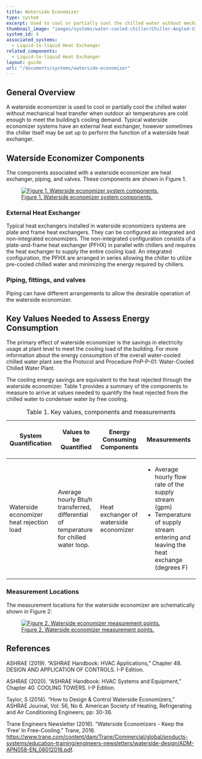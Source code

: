 ```yaml
---
title: Waterside Economizer
type: system
excerpt: Used to cool or partially cool the chilled water without mechanical heat transfer when outdoor air temperatures are cold enough to meet the building’s cooling demand. 
thumbnail_image: "images/systems/water-cooled-chiller/Chiller-Angled-View-1.jpg"
system_id: 4
associated_systems:
  - Liquid-to-liquid Heat Exchanger
related_components:
  - Liquid-to-liquid Heat Exchanger
layout: guide
url: "/documents/systems/waterside-economizer"
---
```


## General Overview

A waterside economizer is used to cool or partially cool the chilled water without mechanical heat transfer when outdoor air temperatures are cold enough to meet the building’s cooling demand. Typical waterside economizer systems have an external heat exchanger, however sometimes the chiller itself may be set up to perform the function of a waterside heat exchanger.

## Waterside Economizer Components

The components associated with a waterside economizer are heat exchanger, piping, and valves. These components are shown in Figure 1.

<a href="/images/systems/waterside-economizer/HE-Loop-diagram_2_11212022.jpg">
<figure class="figure">
  <img src="/images/systems/waterside-economizer/HE-Loop-diagram_2_11212022.jpg" class="figure-img img-fluid rounded" alt="Figure 1. Waterside economizer system components.">
  <figcaption class="figure-caption text-left">Figure 1. Waterside economizer system components.</figcaption>
</figure>
</a>

### External Heat Exchanger

Typical heat exchangers installed in waterside economizers systems are plate and frame heat exchangers. They can be configured as integrated and non-integrated economizers. The non-integrated configuration consists of a plate-and-frame heat exchanger (PFHX) in parallel with chillers and requires the heat exchanger to supply the entire cooling load. An integrated configuration, the PFHX are arranged in series allowing the chiller to utilize pre-cooled chilled water and minimizing the energy required by chillers. 

### Piping, fittings, and valves

Piping can have different arrangements to allow the desirable operation of the waterside economizer.  

## Key Values Needed to Assess Energy Consumption

The primary effect of waterside economizer is the savings in electricity usage at plant level to meet the cooling load of the building. For more information about the energy consumption of the overall water-cooled chilled water plant see the Protocol and Procedure PnP-P-01: Water-Cooled Chilled Water Plant.

The cooling energy savings are equivalent to the heat rejected through the waterside economizer. Table 1 provides a summary of the components to measure to arrive at values needed to quantify the heat rejected from the chilled water to condenser water by free cooling. 

<table>
<caption>Table 1. Key values, components and measurements</caption>
    <tbody>
        <thead>
            <tr>
                <th>
                    <p><strong>System Quantification</strong></p>
                </th>
                <th>
                    <p><strong>Values to be Quantified</strong></p>
                </th>
                <th>
                    <p><strong>Energy Consuming Components</strong></p>
                </th>
                <th>
                    <p><strong>Measurements</strong></p>
                </th>
            </tr>
        </thead>
        <tr>
            <td>
                <p>Waterside economizer heat rejection load</p>
            </td>
            <td>
                <p>Average hourly Btu/h transferred, differential of temperature for chilled water loop.</p>
            </td>
            <td>
                <p>Heat exchanger of waterside economizer</p>
            </td>
            <td>
                <ul>
                    <li>Average hourly flow rate of the supply stream (gpm)</li>
                    <li>Temperature of supply stream entering and leaving the heat exchange (degrees F)&nbsp;</li>
                </ul>
            </td>
        </tr>
    </tbody>
</table>

### Measurement Locations 

The measurement locations for the waterside economizer are schematically shown in Figure 2:

<a href="/images/systems/waterside-economizer/WCC-HE-economizer-2ndary-pump-Final-06132023.jpg">
<figure class="figure">
  <img src="/images/systems/waterside-economizer/WCC-HE-economizer-2ndary-pump-Final-06132023.jpg" class="figure-img img-fluid rounded" alt="Figure 2. Waterside economizer measurement points.">
  <figcaption class="figure-caption text-left">Figure 2. Waterside economizer measurement points.</figcaption>
</figure>
</a>

## References
<!-- Must have emty line after the opeing div tag. If we use a numbered list to relate to in text citations, remove the div  -->
<div class="references">

ASHRAE (2019). “ASHRAE Handbook: HVAC Applications,” Chapter 48. DESIGN AND APPLICATION OF CONTROLS. I-P Edition.

ASHRAE (2020). “ASHRAE Handbook: HVAC Systems and Equipment,” Chapter 40. COOLING TOWERS. I-P Edition.

Taylor, S (2014). “How to Design & Control Waterside Economizers,” ASHRAE Journal, Vol. 56, No 6. American Society of Heating, Refrigerating and Air Conditioning Engineers; pp: 30-36.

Trane Engineers Newsletter (2016). “Waterside Economizers - Keep the ‘Free’ In Free-Cooling.” Trane, 2016. https://www.trane.com/content/dam/Trane/Commercial/global/products-systems/education-training/engineers-newsletters/waterside-design/ADM-APN058-EN_06012016.pdf.

</div>
